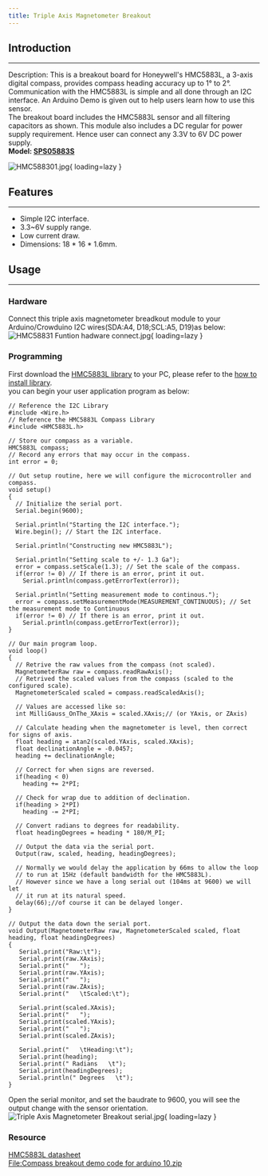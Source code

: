 ```yaml
---
title: Triple Axis Magnetometer Breakout
---
```


## Introduction
------------

Description: This is a breakout board for Honeywell's HMC5883L, a 3-axis digital compass, provides compass heading accuracy up to 1° to 2°. Communication with the HMC5883L is simple and all done through an I2C interface. An Arduino Demo is given out to help users learn how to use this sensor.  
The breakout board includes the HMC5883L sensor and all filtering capacitors as shown. This module also includes a DC regular for power supply requirement. Hence user can connect any 3.3V to 6V DC power supply.  
**Model: [SPS05883S](http://www.elecrow.com/sensor-c-111/position-state-c-111_114/triple-axis-magnetometer-breakout-hmc5883l-p-320.html)**

![HMC588301.jpg](https://wiki.elecrow.com/images/thumb/7/79/HMC588301.jpg/400px-HMC588301.jpg){ loading=lazy }

## Features
--------

- Simple I2C interface.
- 3.3~6V supply range.
- Low current draw.
- Dimensions: 18 \* 16 \* 1.6mm.

## Usage
-----

### **Hardware**

Connect this triple axis magnetometer breadkout module to your Arduino/Crowduino I2C wires(SDA:A4, D18;SCL:A5, D19)as below:
![HMC58831 Funtion hadware connect.jpg](https://wiki.elecrow.com/images/2/21/HMC58831_Funtion_hadware_connect.jpg){ loading=lazy }

### **Programming**

First download the [HMC5883L library](#resource) to your PC, please refer to the [how to install library](../../how/how-to-install-the-librarys-and-upload-programs-to-arduino.md).  
you can begin your user application program as below:

```
// Reference the I2C Library
#include <Wire.h>
// Reference the HMC5883L Compass Library
#include <HMC5883L.h>

// Store our compass as a variable.
HMC5883L compass;
// Record any errors that may occur in the compass.
int error = 0;

// Out setup routine, here we will configure the microcontroller and compass.
void setup()
{
  // Initialize the serial port.
  Serial.begin(9600);

  Serial.println("Starting the I2C interface.");
  Wire.begin(); // Start the I2C interface.

  Serial.println("Constructing new HMC5883L");
    
  Serial.println("Setting scale to +/- 1.3 Ga");
  error = compass.setScale(1.3); // Set the scale of the compass.
  if(error != 0) // If there is an error, print it out.
    Serial.println(compass.getErrorText(error));
  
  Serial.println("Setting measurement mode to continous.");
  error = compass.setMeasurementMode(MEASUREMENT_CONTINUOUS); // Set the measurement mode to Continuous
  if(error != 0) // If there is an error, print it out.
    Serial.println(compass.getErrorText(error));
}

// Our main program loop.
void loop()
{
  // Retrive the raw values from the compass (not scaled).
  MagnetometerRaw raw = compass.readRawAxis();
  // Retrived the scaled values from the compass (scaled to the configured scale).
  MagnetometerScaled scaled = compass.readScaledAxis();
  
  // Values are accessed like so:
  int MilliGauss_OnThe_XAxis = scaled.XAxis;// (or YAxis, or ZAxis)

  // Calculate heading when the magnetometer is level, then correct for signs of axis.
  float heading = atan2(scaled.YAxis, scaled.XAxis);
  float declinationAngle = -0.0457;
  heading += declinationAngle;
  
  // Correct for when signs are reversed.
  if(heading < 0)
    heading += 2*PI;
    
  // Check for wrap due to addition of declination.
  if(heading > 2*PI)
    heading -= 2*PI;
   
  // Convert radians to degrees for readability.
  float headingDegrees = heading * 180/M_PI; 

  // Output the data via the serial port.
  Output(raw, scaled, heading, headingDegrees);

  // Normally we would delay the application by 66ms to allow the loop
  // to run at 15Hz (default bandwidth for the HMC5883L).
  // However since we have a long serial out (104ms at 9600) we will let
  // it run at its natural speed.
  delay(66);//of course it can be delayed longer.
}

// Output the data down the serial port.
void Output(MagnetometerRaw raw, MagnetometerScaled scaled, float heading, float headingDegrees)
{
   Serial.print("Raw:\t");
   Serial.print(raw.XAxis);
   Serial.print("   ");   
   Serial.print(raw.YAxis);
   Serial.print("   ");   
   Serial.print(raw.ZAxis);
   Serial.print("   \tScaled:\t");
   
   Serial.print(scaled.XAxis);
   Serial.print("   ");   
   Serial.print(scaled.YAxis);
   Serial.print("   ");   
   Serial.print(scaled.ZAxis);

   Serial.print("   \tHeading:\t");
   Serial.print(heading);
   Serial.print(" Radians   \t");
   Serial.print(headingDegrees);
   Serial.println(" Degrees   \t");
}
```

Open the serial monitor, and set the baudrate to 9600, you will see the output change with the sensor orientation.
![Triple Axis Magnetometer Breakout serial.jpg](https://wiki.elecrow.com/images/6/62/Triple_Axis_Magnetometer_Breakout_serial.jpg){ loading=lazy }

### **Resource**

[HMC5883L datasheet](http://www.elecrow.com/download/HMC5883L-FDS.pdf)  
[File:Compass breakout demo code for arduino 10.zip](https://wiki.elecrow.com/images/e/ea/Compass_breakout_demo_code_for_arduino_10.zip "File:Compass breakout demo code for arduino 10.zip")